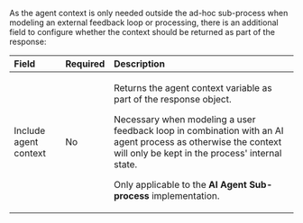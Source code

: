 As the agent context is only needed outside the ad-hoc sub-process when modeling an external feedback loop or processing, there is an additional field to configure whether the context should be returned as part of the response:

| Field                 | Required | Description                                                                                                                                                                                                                                                                                                           |
| :-------------------- | :------- | :-------------------------------------------------------------------------------------------------------------------------------------------------------------------------------------------------------------------------------------------------------------------------------------------------------------------- |
| Include agent context | No       | <p>Returns the agent context variable as part of the response object.</p><p>Necessary when modeling a user feedback loop in combination with an AI agent process as otherwise the context will only be kept in the process' internal state.</p><p>Only applicable to the **AI Agent Sub-process** implementation.</p> |
